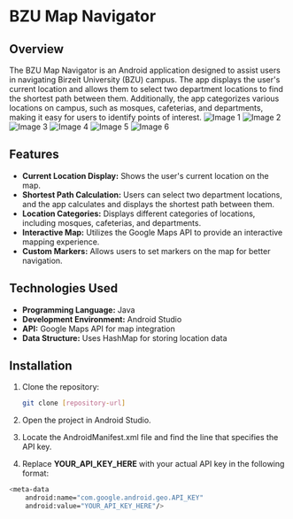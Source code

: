 # BZU Map Navigator

## Overview
The BZU Map Navigator is an Android application designed to assist users in navigating Birzeit University (BZU) campus. The app displays the user's current location and allows them to select two department locations to find the shortest path between them. Additionally, the app categorizes various locations on campus, such as mosques, cafeterias, and departments, making it easy for users to identify points of interest.
![Image 1](path/to/image1.png)
![Image 2](path/to/image2.png)
![Image 3](path/to/image3.png)
![Image 4](path/to/image4.png)
![Image 5](path/to/image5.png)
![Image 6](path/to/image6.png)

## Features
- **Current Location Display:** Shows the user's current location on the map.
- **Shortest Path Calculation:** Users can select two department locations, and the app calculates and displays the shortest path between them.
- **Location Categories:** Displays different categories of locations, including mosques, cafeterias, and departments.
- **Interactive Map:** Utilizes the Google Maps API to provide an interactive mapping experience.
- **Custom Markers:** Allows users to set markers on the map for better navigation.

## Technologies Used
- **Programming Language:** Java
- **Development Environment:** Android Studio
- **API:** Google Maps API for map integration
- **Data Structure:** Uses HashMap for storing location data

## Installation
1. Clone the repository:
   ```bash
   git clone [repository-url]
2. Open the project in Android Studio.

3. Locate the AndroidManifest.xml file and find the line that specifies the API key.
4. Replace **YOUR_API_KEY_HERE** with your actual API key in the following format:
```bash
<meta-data
    android:name="com.google.android.geo.API_KEY"
    android:value="YOUR_API_KEY_HERE"/>
